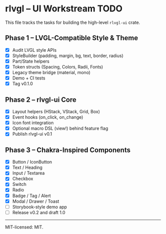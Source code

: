 # rlvgl – UI Workstream TODO

This file tracks the tasks for building the high-level `rlvgl-ui` crate.

## Phase 1 – LVGL-Compatible Style & Theme
- [x] Audit LVGL style APIs
- [x] StyleBuilder (padding, margin, bg, text, border, radius)
- [x] Part/State helpers
- [x] Token structs (Spacing, Colors, Radii, Fonts)
- [x] Legacy theme bridge (material, mono)
- [x] Demo + CI tests
- [x] Tag v0.1.0

## Phase 2 – rlvgl-ui Core
- [x] Layout helpers (HStack, VStack, Grid, Box)
- [x] Event hooks (on_click, on_change)
- [x] Icon font integration
- [x] Optional macro DSL (view!) behind feature flag
- [x] Publish rlvgl-ui v0.1

## Phase 3 – Chakra-Inspired Components
 - [x] Button / IconButton
 - [x] Text / Heading
 - [x] Input / Textarea
 - [x] Checkbox
 - [x] Switch
- [x] Radio
- [x] Badge / Tag / Alert
 - [x] Modal / Drawer / Toast
- [ ] Storybook-style demo app
- [ ] Release v0.2 and draft 1.0

---

MIT-licensed: MIT.
